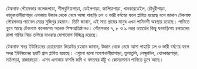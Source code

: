 টেকনাফ পৌরসভার কলেজপাড়া, শীলবুনিয়াপাড়া, ডেইলপাড়া, জালিয়াপাড়া, খানকারডেইল, চৌধুরীপাড়া, কায়ুকখালীয়াপাড়া এলাকায় উজান থেকে নেমে আসা পাহাড়ি ঢল ও ভারী বর্ষণের ফলে প্লাবিত হয়েছে বলে জানান টেকনাফ পৌরসভার প্যানেল মেয়র মুজিবুর রহমান। তিনি জানান, এই সাত গ্রামের মানুষ এখন পানিবন্দী অবস্থায় রয়েছে। পানিতে ডুবে আছে টেকনাফ কলেজসহ অনেক শিক্ষাপ্রতিষ্ঠানও। পৌরসভার ৭, ৮ ও ৯ নম্বর ওয়ার্ডের কিছু ঘরবাড়িসহ চলাচলের রাস্তা পানির নিচে তলিয়ে যাওয়ায় যোগাযোগ বিচ্ছিন্ন রয়েছে।

টেকনাফ সদর ইউনিয়নের চেয়ারম্যান জিয়াউর রহমান জানান, উজান থেকে নেমে আসা পাহাড়ি ঢল ও ভারী বর্ষণের ফলে সদর ইউনিয়নের ছয়টি গ্রাম প্লাবিত হয়েছে। এগুলো হলো মহেশখালীয়াপাড়া, তুলাতুলি, লেঙ্গুরবিল, খোনকারপাড়া, মাঠপাড়া, রাজারছড়া। এসব এলাকার ফসলি জমি ও বসতঘর হাঁটু ও কোমরসমান পানিতে ডুবে আছে।

